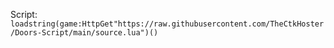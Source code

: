Script: ```loadstring(game:HttpGet"https://raw.githubusercontent.com/TheCtkHoster/Doors-Script/main/source.lua")()```
